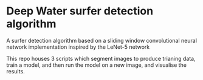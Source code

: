 # Deep Water surfer detection algorithm

A surfer detection algorithm based on a sliding window convolutional neural network implementation inspired by the LeNet-5 network

This repo houses 3 scripts which segment images to produce trianing data, train a model, and then run the model on a new image, and visualise the results.
